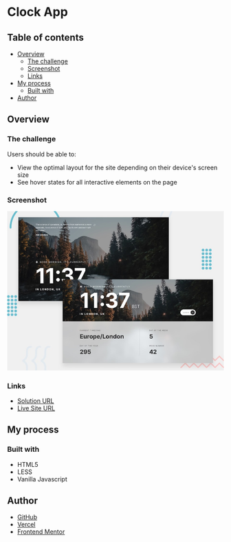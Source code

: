 # Clock App

## Table of contents

- [Overview](#overview)
    - [The challenge](#the-challenge)
    - [Screenshot](#screenshot)
    - [Links](#links)
- [My process](#my-process)
    - [Built with](#built-with)
- [Author](#author)

## Overview

### The challenge

Users should be able to:

- View the optimal layout for the site depending on their device's screen size
- See hover states for all interactive elements on the page

### Screenshot

![](./screenshot.jpg)

### Links

- [Solution URL](https://github.com/andreialisenok/Clock-app)
- [Live Site URL](https://clock-app-weld.vercel.app/)

## My process

### Built with

- HTML5
- LESS
- Vanilla Javascript

## Author

- [GitHub](https://github.com/andreialisenok)
- [Vercel](https://vercel.com/andreialisenok)
- [Frontend Mentor](https://www.frontendmentor.io/profile/andreialisenok)


